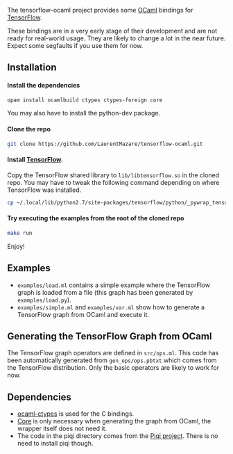 The tensorflow-ocaml project provides some [OCaml](http://ocaml.org) bindings for [TensorFlow](http://tensorflow.org).

These bindings are in a very early stage of their development and are not ready for real-world usage. They are likely to change a lot in the near future. Expect some segfaults if you use them for now.

## Installation

#### Install the dependencies
```bash
opam install ocamlbuild ctypes ctypes-foreign core
```
You may also have to install the python-dev package.
#### Clone the repo
```bash
git clone https://github.com/LaurentMazare/tensorflow-ocaml.git
```
#### Install [TensorFlow](http://tensorflow.org).
Copy the TensorFlow shared library to `lib/libtensorflow.so` in the cloned repo. You may have to tweak the following command depending on where TensorFlow was installed.
```bash
cp ~/.local/lib/python2.7/site-packages/tensorflow/python/_pywrap_tensorflow.so lib/libtensorflow.so
```
#### Try executing the examples from the root of the cloned repo
```bash
make run
```
Enjoy!

## Examples

* `examples/load.ml` contains a simple example where the TensorFlow graph is loaded from a file (this graph has been generated by `examples/load.py`).
* `examples/simple.ml` and `examples/var.ml` show how to generate a TensorFlow graph from OCaml and execute it.

## Generating the TensorFlow Graph from OCaml

The TensorFlow graph operators are defined in `src/ops.ml`. This code has been automatically generated from `gen_ops/ops.pbtxt` which comes from the TensorFlow distribution.
Only the basic operators are likely to work for now.

## Dependencies

* [ocaml-ctypes](https://github.com/ocamllabs/ocaml-ctypes) is used for the C bindings.
* [Core](https://github.com/janestreet/core) is only necessary when generating the graph from OCaml, the wrapper itself does not need it.
* The code in the piqi directory comes from the [Piqi project](http://piqi.org). There is no need to install piqi though.
